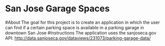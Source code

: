 # San Jose Garage Spaces
#About
The goal for this project is to create an application in which the user can find if a certain parking space is available in a parking garage in downtown San Jose
#Instructions
The application uses the sanjoseca.gov API: http://data.sanjoseca.gov/dataviews/231073/parking-garage-data/

